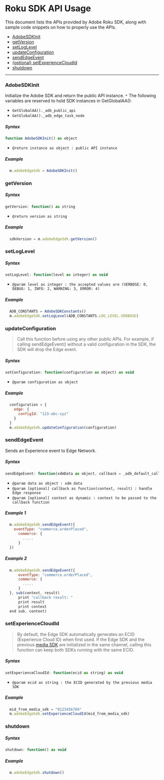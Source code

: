 # Roku SDK API Usage

This document lists the APIs provided by Adobe Roku SDK, along with sample code snippets on how to properly use the APIs.

- [AdobeSDKInit](#AdobeSDKInit)
- [getVersion](#getVersion)
- [setLogLevel](#setLogLevel)
- [updateConfiguration](#updateConfiguration)
- [sendEdgeEvent](#sendEdgeEvent)
- [(optional) setExperienceCloudId](#setExperienceCloudId)
- [shutdown](#shutdown)

---

### AdobeSDKInit

Initialize the Adobe SDK and return the public API instance. `*` The following variables are reserved to hold SDK instances in GetGlobalAA():
- `GetGlobalAA()._adb_public_api`
- `GetGlobalAA()._adb_edge_task_node`

##### Syntax

```javascript
function AdobeSDKInit() as object
```

- `@return instance as object : public API instance`

##### Example

```javascript
  m.adobeEdgeSdk = AdobeSDKInit()
```

### getVersion

##### Syntax

```javascript
getVersion: function() as string
```
- `@return version as string`

##### Example 

```javascript
  sdkVersion = m.adobeEdgeSdk.getVersion()
```

### setLogLevel

##### Syntax

```javascript
setLogLevel: function(level as integer) as void
```
- `@param level as integer : the accepted values are (VERBOSE: 0, DEBUG: 1, INFO: 2, WARNING: 3, ERROR: 4)`

##### Example 

```javascript
  ADB_CONSTANTS = AdobeSDKConstants()
  m.adobeEdgeSdk.setLogLevel(ADB_CONSTANTS.LOG_LEVEL.VERBOSE)
```

### updateConfiguration

> Call this function before using any other public APIs. For example, if calling sendEdgeEvent() without a valid configuration in the SDK, the SDK will drop the Edge event.

##### Syntax

```javascript
setConfiguration: function(configuration as object) as void
```
- `@param configuration as object`

##### Example 

```javascript
  configuration = {
    edge: {
      configId: "123-abc-xyz"
    }
  }
  m.adobeEdgeSdk.updateConfiguration(configuration)
```

### sendEdgeEvent

Sends an Experience event to Edge Network.

##### Syntax

```javascript
sendEdgeEvent: function(xdmData as object, callback = _adb_default_callback as function, context = invalid as dynamic) as void
```
- `@param data as object : xdm data`
- `@param [optional] callback as function(context, result) : handle Edge response`
- `@param [optional] context as dynamic : context to be passed to the callback function`

##### Example 1

```javascript
  m.adobeEdgeSdk.sendEdgeEvent({
    eventType: "commerce.orderPlaced",
      commerce: {
        .....
      }
  })
```
##### Example 2
```javascript
  m.adobeEdgeSdk.sendEdgeEvent({
      eventType: "commerce.orderPlaced",
      commerce: {
        .....
      }
  }, sub(context, result)
      print "callback result: "
      print result
      print context
  end sub, context)
```

### setExperienceCloudId

> By default, the Edge SDK automatically generates an ECID (Experience Cloud ID) when first used. If the Edge SDK and the previous [media SDK](https://experienceleague.adobe.com/docs/media-analytics/using/media-use-cases/sdk-track-scenegraph.html?lang=en#global-methods-for-mediaheartbeat) are initialized in the same channel, calling this function can keep both SDKs running with the same ECID.

##### Syntax

```javascript
setExperienceCloudId: function(ecid as string) as void
```

- `@param ecid as string : the ECID generated by the previous media SDK`

##### Example 

```javascript
  mid_from_media_sdk = "0123456789"
  m.adobeEdgeSdk.setExperienceCloudId(mid_from_media_sdk)
```

### shutdown 

##### Syntax

```javascript
shutdown: function() as void
```

##### Example 

```javascript
  m.adobeEdgeSdk.shutdown()
```
